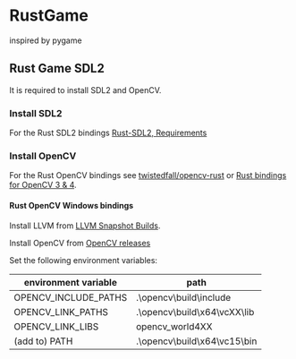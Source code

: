 # RustGame

inspired by pygame

## Rust Game SDL2

It is required to install SDL2 and OpenCV.

### Install SDL2

For the Rust SDL2 bindings [Rust-SDL2, Requirements](https://github.com/Rust-SDL2/rust-sdl2#requirements)

### Install OpenCV

For the Rust OpenCV bindings see [twistedfall/opencv-rust](https://github.com/twistedfall/opencv-rust#rust-opencv-bindings) or [Rust bindings for OpenCV 3 & 4](https://rustrepo.com/repo/twistedfall-opencv-rust-rust-image-processing#rust-opencv-bindings).

#### Rust OpenCV Windows bindings

Install LLVM from [LLVM Snapshot Builds](https://llvm.org/builds/).

Install OpenCV from [OpenCV releases](https://opencv.org/releases/)  

Set the following environment variables:

| environment variable | path                        |
|----------------------|-----------------------------|
| OPENCV_INCLUDE_PATHS | .\opencv\build\include      |
| OPENCV_LINK_PATHS    | .\opencv\build\x64\vcXX\lib |
| OPENCV_LINK_LIBS     | opencv_world4XX             |
| (add to) PATH        | .\opencv\build\x64\vc15\bin |
